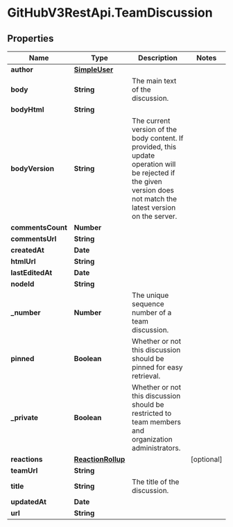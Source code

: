 # GitHubV3RestApi.TeamDiscussion

## Properties

Name | Type | Description | Notes
------------ | ------------- | ------------- | -------------
**author** | [**SimpleUser**](SimpleUser.md) |  | 
**body** | **String** | The main text of the discussion. | 
**bodyHtml** | **String** |  | 
**bodyVersion** | **String** | The current version of the body content. If provided, this update operation will be rejected if the given version does not match the latest version on the server. | 
**commentsCount** | **Number** |  | 
**commentsUrl** | **String** |  | 
**createdAt** | **Date** |  | 
**htmlUrl** | **String** |  | 
**lastEditedAt** | **Date** |  | 
**nodeId** | **String** |  | 
**_number** | **Number** | The unique sequence number of a team discussion. | 
**pinned** | **Boolean** | Whether or not this discussion should be pinned for easy retrieval. | 
**_private** | **Boolean** | Whether or not this discussion should be restricted to team members and organization administrators. | 
**reactions** | [**ReactionRollup**](ReactionRollup.md) |  | [optional] 
**teamUrl** | **String** |  | 
**title** | **String** | The title of the discussion. | 
**updatedAt** | **Date** |  | 
**url** | **String** |  | 


